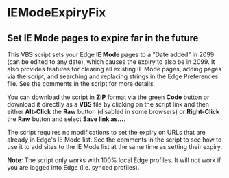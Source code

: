 # IEModeExpiryFix
## Set IE Mode pages to expire far in the future

This VBS script sets your Edge **IE Mode** pages to a "Date added" in 2099 (can be edited to any date), which causes the expiry to also be in 2099. It also provides features for clearing all existing IE Mode pages, adding pages via the script, and searching and replacing strings in the Edge Preferences file. See the comments in the script for more details.

You can download the script in **ZIP** format via the green **Code** button or download it directlly as a **VBS** file by clicking on the script link and then either **Alt-Click** the **Raw** button (disabled in some browsers) or **Right-Click** the **Raw** button and select **Save link as...**.

The script requires no modifications to set the expiry on URLs that are already in Edge's IE Mode list. See the comments in the script to see how to use it to add sites to the IE Mode list at the same time as setting their expiry.

**Note**: The script only works with 100% local Edge profiles. It will not work if you are logged into Edge (i.e. synced profiles).
